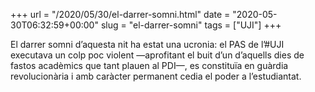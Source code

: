 +++
url = "/2020/05/30/el-darrer-somni.html"
date = "2020-05-30T06:32:59+00:00"
slug = "el-darrer-somni"
tags = ["UJI"]
+++

El darrer somni d’aquesta nit ha estat una ucronia: el PAS de l’#UJI executava un colp poc violent —aprofitant el buit d’un d’aquells dies de fastos acadèmics que tant plauen al PDI—, es constituïa en guàrdia revolucionària i amb caràcter permanent cedia el poder a l’estudiantat.
